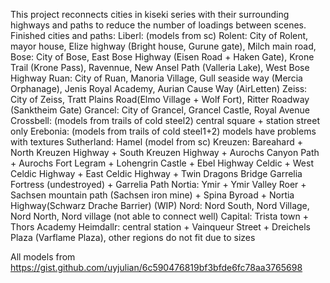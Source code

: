 This project reconnects cities in kiseki series with their surrounding highways and paths to reduce the number of loadings between scenes.
Finished cities and paths:
Liberl: (models from sc)
	Rolent: City of Rolent, mayor house, Elize highway (Bright house, Gurune gate), Milch main road, 
	Bose: City of Bose, East Bose Highway (Eisen Road + Haken Gate), Krone Trail (Krone Pass), Ravennue, New Ansel Path (Valleria Lake), West Bose Highway
	Ruan: City of Ruan, Manoria Village, Gull seaside way (Mercia Orphanage), Jenis Royal Academy, Aurian Cause Way (AirLetten)
	Zeiss: City of Zeiss, Tratt Plains Road(Elmo Village + Wolf Fort), Ritter Roadway (Sanktheim Gate)
	Grancel: City of Grancel, Grancel Castle, Royal Avenue
Crossbell: (models from trails of cold steel2)
	central square + station street only
Erebonia: (models from trails of cold steel1+2) models have problems with textures
	Sutherland:
		Hamel (model from sc)
	Kreuzen:
		Bareahard + North Kreuzen Highway + South Kreuzen Highway + Aurochs Canyon Path + Aurochs Fort
		Legram + Lohengrin Castle + Ebel Highway
		Celdic + West Celdic Highway + East Celdic Highway + Twin Dragons Bridge
		Garrelia Fortress (undestroyed) + Garrelia Path
	Nortia:
		Ymir + Ymir Valley
		Roer + Sachsen mountain path (Sachsen iron mine) + Spina Byroad + Nortia Highway(Schwarz Drache Barrier)  (WIP)
	Nord:
		Nord South, Nord Village, Nord North, Nord village (not able to connect well)
	Capital:
		Trista town + Thors Academy
		Heimdallr: central station + Vainqueur Street + Dreichels Plaza (Varflame Plaza), other regions do not fit due to sizes

All models from https://gist.github.com/uyjulian/6c590476819bf3bfde6fc78aa3765698
